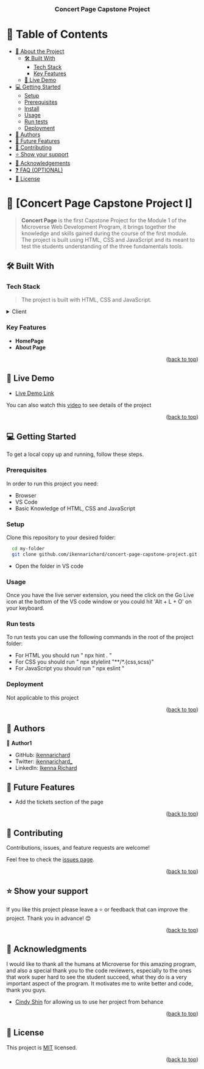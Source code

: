 <a name="readme-top"></a>

<div align="center">

  <h3><b>Concert Page Capstone Project</b></h3>

</div>

<!-- TABLE OF CONTENTS -->

# 📗 Table of Contents

- [📖 About the Project](#about-project)
  - [🛠 Built With](#built-with)
    - [Tech Stack](#tech-stack)
    - [Key Features](#key-features)
  - [🚀 Live Demo](#live-demo)
- [💻 Getting Started](#getting-started)
  - [Setup](#setup)
  - [Prerequisites](#prerequisites)
  - [Install](#install)
  - [Usage](#usage)
  - [Run tests](#run-tests)
  - [Deployment](#triangular_flag_on_post-deployment)
- [👥 Authors](#authors)
- [🔭 Future Features](#future-features)
- [🤝 Contributing](#contributing)
- [⭐️ Show your support](#support)
- [🙏 Acknowledgements](#acknowledgements)
- [❓ FAQ (OPTIONAL)](#faq)
- [📝 License](#license)

<!-- PROJECT DESCRIPTION -->

# 📖 [Concert Page Capstone Project I] <a name="about-project"></a>

> **Concert Page** is the first Capstone Project for the Module 1 of the Microverse Web Development Program, it brings together the knowledge and skills gained during the course of the first module. The project is built using HTML, CSS and JavaScript and its meant to test the students understanding of the three fundamentals tools.

## 🛠 Built With <a name="built-with"></a>

### Tech Stack <a name="tech-stack"></a>

> The project is built with HTML, CSS and JavaScript.

<details>
  <summary>Client</summary>
  <ul>
    <li><a href="#">HTML</a></li>
    <li><a href="#">CSS</a></li>
    <li><a href="#">JavaScript</a></li>
  </ul>
</details>

<!-- <details>
  <summary>Server</summary>
  <ul>
    <li><a href="https://expressjs.com/"></a></li>
  </ul>
</details>

<details>
<summary>Database</summary>
  <ul>
    <li><a href="https://www.postgresql.org/"></a></li>
  </ul>
</details> -->

<!-- Features -->

### Key Features <a name="key-features"></a>

- **HomePage**
- **About Page**

<p align="right">(<a href="#readme-top">back to top</a>)</p>

<!-- LIVE DEMO -->

## 🚀 Live Demo <a name="live-demo"></a>

- [Live Demo Link](https://ikennarichard.github.io/concert-page-capstone-project/)

You can also watch this [video]() to see details of the project

<p align="right">(<a href="#readme-top">back to top</a>)</p>

<!-- GETTING STARTED -->

## 💻 Getting Started <a name="getting-started"></a>

To get a local copy up and running, follow these steps.

### Prerequisites

In order to run this project you need:
- Browser
- VS Code
- Basic Knowledge of HTML, CSS and JavaScript
<!--
Example command:

```sh
 gem install rails
```
 -->

### Setup

Clone this repository to your desired folder:

```sh
  cd my-folder
  git clone github.com/ikennarichard/concert-page-capstone-project.git
```

- Open the folder in VS code


<!-- ### Install

Install this project with: -->

### Usage

Once you have the live server extension, you need the click on the Go Live icon at the bottom of the VS code window or you could hit 'Alt + L + O' on your keyboard.


### Run tests

To run tests you can use the following commands in the root of the project folder: 
- For HTML you should run " npx hint . "
- For CSS you should run " npx stylelint "**/*.{css,scss}"
- For JavaScript you should run " npx eslint "

### Deployment

Not applicable to this project

<p align="right">(<a href="#readme-top">back to top</a>)</p>

<!-- AUTHORS -->

## 👥 Authors <a name="authors"></a>

👤 **Author1**

- GitHub: [ikennarichard](https://github.com/ikennarichard)
- Twitter: [ikennarichard_](https://twitter.com/ikennarichard_)
- LinkedIn: [Ikenna Richard](https://linkedin.com/in/ikenna-oguejiofor-38076a237)

<!-- FUTURE FEATURES -->

## 🔭 Future Features <a name="future-features"></a>
- Add the tickets section of the page

<p align="right">(<a href="#readme-top">back to top</a>)</p>

<!-- CONTRIBUTING -->

## 🤝 Contributing <a name="contributing"></a>

Contributions, issues, and feature requests are welcome!

Feel free to check the [issues page](https://github.com/ikennarichard/concert-page-capstone-project/issues).

<p align="right">(<a href="#readme-top">back to top</a>)</p>

<!-- SUPPORT -->

## ⭐️ Show your support <a name="support"></a>

If you like this project please leave a ⭐️ or feedback that can improve the project. Thank you in advance! 😊

<p align="right">(<a href="#readme-top">back to top</a>)</p>

<!-- ACKNOWLEDGEMENTS -->

## 🙏 Acknowledgments <a name="acknowledgements"></a>

I would like to thank all the humans at Microverse for this amazing program, and also a special thank you to the code reviewers, especially to the ones that work super hard to see the student succeed, what they do is a very important aspect of the program. It motivates me to write better and code, thank you guys.

- [Cindy Shin](https://www.behance.net/gallery/29845175/CC-Global-Summit-2015) for allowing us to use her project from behance 


<p align="right">(<a href="#readme-top">back to top</a>)</p>

<!-- FAQ (optional) -->

<!-- ## ❓ FAQ (OPTIONAL) <a name="faq"></a>

> Add at least 2 questions new developers would ask when they decide to use your project.

- **[Question_1]**

  - [Answer_1]

- **[Question_2]**

  - [Answer_2]

<p align="right">(<a href="#readme-top">back to top</a>)</p> -->

<!-- LICENSE -->

## 📝 License <a name="license"></a>

This project is [MIT](./LICENSE) licensed.

<p align="right">(<a href="#readme-top">back to top</a>)</p>
